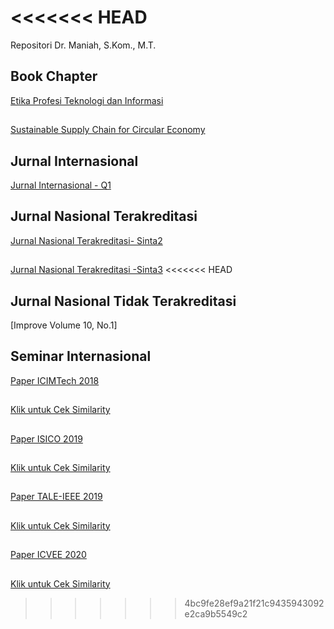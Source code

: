 
<<<<<<< HEAD
=======
Repositori Dr. Maniah, S.Kom., M.T.

## Book Chapter

[Etika Profesi Teknologi dan Informasi](./Book%20Chapter/E-BOOK_Etika%20Profesi%20Teknologi%20dan%20Informasi_compressed.pdf)
##
[Sustainable Supply Chain for Circular Economy](./Book%20Chapter/Sustainable%20Supply%20Chain%20for%20Circular%20Economy.pdf)
## Jurnal Internasional
[Jurnal Internasional - Q1](./Jurnal%20Internasional/Jurnal%20Q1%20-%20Maniah.pdf)
## Jurnal Nasional Terakreditasi
[Jurnal Nasional Terakreditasi- Sinta2](./Jurnal%20Nasional%20Terakreditasi/Jurnal%20IJCCS%20Sinta-2.pdf)
##
[Jurnal Nasional Terakreditasi -Sinta3](./Jurnal%20Nasional%20Terakreditasi/Jurnal%20JATISI%20Sinta-3.pdf)
<<<<<<< HEAD
## Jurnal Nasional Tidak Terakreditasi
[Improve Volume 10, No.1]

## Seminar Internasional

[Paper ICIMTech 2018](./Seminar%20Internasional/ICIMTech%202018/Paper%20ICIMTech%202018.pdf)
##
[Klik untuk Cek Similarity](./Seminar%20Internasional/ICIMTech%202018/Cek%20Similarity.pdf)
##
[Paper ISICO 2019](./Seminar%20Internasional/ISICO%202019/Paper%20ISICO%202019.pdf)
##
[Klik untuk Cek Similarity](./Seminar%20Internasional/ISICO%202019/Cek%20Similarity%20Paper%20ISICO%202019.pdf)
##
[Paper TALE-IEEE 2019](./Seminar%20Internasional/TALE_IEEE%202019/Paper%20TALE-IEEE%202019.pdf)
##
[Klik untuk Cek Similarity](./Seminar%20Internasional/TALE_IEEE%202019/Cek%20Similarity%20TALE-IEEE%202019.pdf)
##
[Paper ICVEE 2020](./Seminar%20Internasional/ICVEE%202020/Paper%20ICVEE%202020.pdf)
##
[Klik untuk Cek Similarity](./Seminar%20Internasional/ICVEE%202020/Cek%20Similarity.pdf)
>>>>>>> 4bc9fe28ef9a21f21c9435943092e2ca9b5549c2